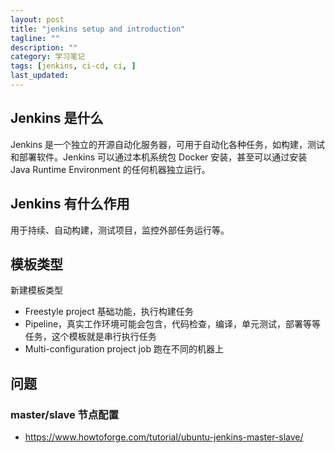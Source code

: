 ```yaml
---
layout: post
title: "jenkins setup and introduction"
tagline: ""
description: ""
category: 学习笔记
tags: [jenkins, ci-cd, ci, ]
last_updated:
---
```


## Jenkins 是什么
Jenkins 是一个独立的开源自动化服务器，可用于自动化各种任务，如构建，测试和部署软件。Jenkins 可以通过本机系统包 Docker 安装，甚至可以通过安装 Java Runtime Environment 的任何机器独立运行。

## Jenkins 有什么作用
用于持续、自动构建，测试项目，监控外部任务运行等。

## 模板类型
新建模板类型

- Freestyle project 基础功能，执行构建任务
- Pipeline，真实工作环境可能会包含，代码检查，编译，单元测试，部署等等任务，这个模板就是串行执行任务
- Multi-configuration project job 跑在不同的机器上



## 问题

### master/slave 节点配置

- https://www.howtoforge.com/tutorial/ubuntu-jenkins-master-slave/
